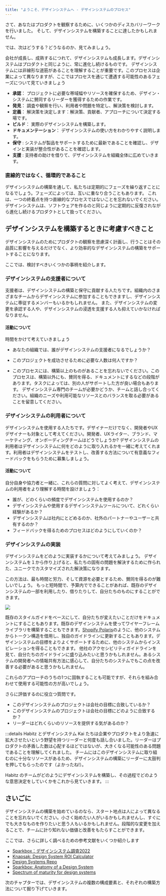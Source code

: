 ```yaml
---
title: "ようこそ、デザインシステムへ - デザインシステムのプロセス"
---
```

さて、あなたはプロダクトを観察するために、いくつかのディスカバリーワークを行いました。
そして、デザインシステムを構築することに達したかもしれません。

では、次はどうする？どうなるのか、見てみましょう。

会社が成長し、成熟するにつれて、デザインシステムも成長します。デザインシステムはプロダクトと同じように、常に進化し続けるものです。
デザインシステムには非線形な道筋があることを理解することが重要です。このプロセスは企業によって異なりますが、ここではプロセスを通じて遭遇する可能性のあるフェーズについて見ていきましょう

- **承認**： プロジェクトに必要な帯域幅やリソースを確保するため、デザイン・システムに賛同するリーダーを獲得するための作業です。
- **発見**： 調査や観察を行い、利用者や問題を特定し、解決策を検討します。
- **定義**： 解決策を決定します：解決策、貢献者、アプローチについて決定する場です。
- **ビルド**： 実際のデザインシステムを構築します。
- **ドキュメンテーション**： デザインシステムの使い方をわかりやすく説明します。
- **保守** : システムが製品をサポートするために最新であることを確認し、デザインと実装が整合性があることを確認します。
- **支援** : 支持者の助けを借りて、デザインシステムを組織全体に広めていきます。

### 直線的ではなく、循環的であること
デザインシステムの構築を通して、私たちは定期的にフェーズを繰り返すことになるでしょう。フェーズによっては、互いに重なり合うこともあります。
これは、一つの終着点を持つ直線的なプロセスではないことを忘れないでください。デザインシステムは、ソフトウェアを作るのと同じように定期的に反復されながら進化し続けるプロダクトとして扱ってください。

## デザインシステムを構築するときに考慮すべきこと  
デザインシステムのためにプロダクトの観察を思慮深く計画し、行うことはその品質に影響を与えるだけでなく、より効率的なデザインシステムの構築をサポートすることになります。

ここでは、検討すべきいくつかの事柄を紹介します。

### デザインシステムの支援者について 
支援者は、デザインシステムの構築と保守に貢献する人たちです。組織内のさまざまなチームからデザインシステムに参加することもできますし、デザインシステムに専従するメンバーもいるかもしれません。
また、デザインシステムの変更を承認する人や、デザインシステムの浸透を支援する人も抑えていかなければなりません。

#### 活動について
時間をかけて考えていきましょう
- あなたの組織では、誰がデザインシステムの支援者になるでしょうか？
- このプロジェクトを成功させるために必要な人数は何人ですか？

- このプロセスには、構築以上のものがあることを忘れないでください。このプロセスは、構築以外にも、賛同を得る、ドキュメントにするなどの段階があります。タスクによっては、別の人がサポートした方が良い場合もあります。
デザインシステム専門のチームが必要かどうか、チームと話し合ってください。組織のニーズや利用可能なリソースとのバランスを取る必要があることを留意してください。

### デザインシステムの利用者について
デザインシステムを使用する人たちです。デザイナーだけでなく、開発者やUXデザイナーも対象として考えてください。開発者、UXライター、ブランド、マーケティング、オンボーディングチームはどうでしょうか?
デザインシステムの利用者はデザインシステムに何をどのように取り入れるかを一緒に考えてくれます。利用者はデザインシステムをテストし、改善する方法について有意義なフィードバックをもらうために募集しましょう。

#### 活動について
自分自身や協力者と一緒に、これらの質問に対してよく考えて、デザインシステムの利用者をより理解する時間を設けましょう：

- 誰が、どのくらいの頻度でデザインシステムを使用するのか？
- デザインシステムや使用するデザインシステムツールについて、どれくらい経験があるか？
- デザインシステムは社内にとどめるのか、社外のパートナーやユーザーと共有するのか？
- フィードバックを得るためのプロセスはどのようにしていくのか？

### デザインシステムの実装
デザインシステムをどのように実装するかについて考えてみましょう。
デザインシステムを１から作り上げると、私たちの固有の問題を解決するために作られた、ユニークでカスタマイズされた解決策になります。

この方法は、最も時間と労力、そして資源を必要とするため、賛同を得るのが難しいでしょう。
もっと短時間で、予算内でできることがあれば、既存のデザインシステムの一部を利用したり、借りたりして、自分たちのものにすることができます。

![](https://storage.googleapis.com/zenn-user-upload/1cdfe23d908f-20230617.png)

既存のスタイルガイドをベースにして、自分たちが変えたいことだけをドキュメントにすることもあります。既存のデザインシステムを使ってワイヤーフレームライブラリを構築することもできます。[Shopify Polaris](https://polaris.shopify.com/)のように、他のシステムからトークン構造を借用し、独自のガイドラインに更新することもあります。デザインシステムの目標をよりよくサポートするために、他のシステムからインスピレーションを得ることもできます。
他社のアクセシビリティガイドラインを見て、自分たちのガイドラインに盛り込みたいと思うかもしれません。あるシステムの開発者への情報共有方法に感心して、自分たちのシステムでもこの点を改善する必要があると思うかもしれません。

これらのアプローチのうちの1つに固執することも可能ですが、それらを組み合わせて使用する可能性の方が高いでしょう。

さらに評価するのに役立つ質問です。
- このデザインシステムのプロジェクトは会社の目標に合致しているか？
- このデザインシステムのプロジェクトは会社の目標にどのように合致するか？
- リーダーはどれくらいのリソースを提供する気があるのか？

:::details Habitz とデザインシステム
Kai たちは企業やプロダクトをより急速に拡大させたいという野望を持つリーダーと何度も話し合いました。リーダーはプロダクトの矛盾した数は心配するほどではないが、大きくなる可能性のある問題であることを理解してくれました。
チームにはこのデザインシステムに取り組むのに十分なリソースがあるため、デザインシステムの構築にリーダーに太鼓判を押してもらったのです（よかったね!）。

Habitz のチームがどのようにデザインシステムを構築し、その過程でどのような意思決定をしていくかをこれから見ていきます。
:::

## さいごに
デザインシステムの構築を始めているのなら、スタート地点は人によって異なることを忘れないでください。小さく始めたい人がいるかもしれませんし、すぐにでも大きなものを作りたいと思う人もいるかもしれません。段階的な変更を加えることで、チームに計り知れない価値と改善をもたらすことができます。

ここでは、さらに詳しく調べるための参考文献をいくつか紹介します
- [Sparkbox：デザインシステム調査2022](https://designsystemsurvey.sparkbox.com/2022/)
- [Knapsak: Design System ROI Calculator](https://www.knapsack.cloud/calculator)
- [Design Systems Repo](https://designsystemsrepo.com/design-systems/)
- [Sparkbox: Anatomy of a Design System](https://sparkbox.com/foundry/design_system_makeup_design_system_layers_parts_of_a_design_system)
- [Spectrum of maturity for design systems](https://www.designsystems.com/the-spectrum-of-maturity-for-design-systems/)

次のチャプターでは、デザインシステムの複数の構成要素と、それぞれの構築方法について掘り下げていきます。